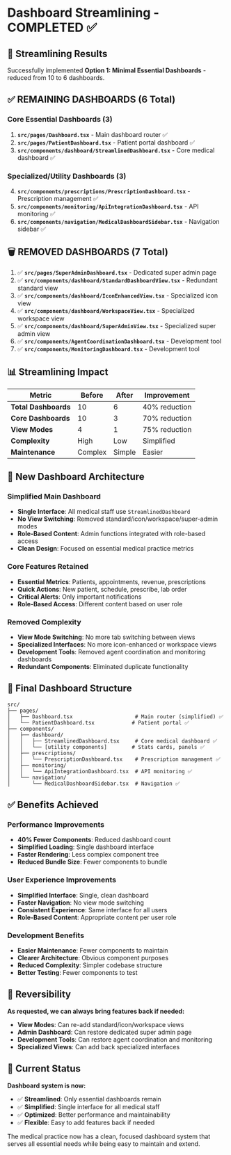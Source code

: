 # Dashboard Streamlining - COMPLETED ✅

## 🎯 **Streamlining Results**

Successfully implemented **Option 1: Minimal Essential Dashboards** - reduced from 10 to 6 dashboards.

## ✅ **REMAINING DASHBOARDS (6 Total)**

### **Core Essential Dashboards (3)**
1. **`src/pages/Dashboard.tsx`** - Main dashboard router ✅
2. **`src/pages/PatientDashboard.tsx`** - Patient portal dashboard ✅
3. **`src/components/dashboard/StreamlinedDashboard.tsx`** - Core medical dashboard ✅

### **Specialized/Utility Dashboards (3)**
4. **`src/components/prescriptions/PrescriptionDashboard.tsx`** - Prescription management ✅
5. **`src/components/monitoring/ApiIntegrationDashboard.tsx`** - API monitoring ✅
6. **`src/components/navigation/MedicalDashboardSidebar.tsx`** - Navigation sidebar ✅

## 🗑️ **REMOVED DASHBOARDS (7 Total)**

1. ✅ **`src/pages/SuperAdminDashboard.tsx`** - Dedicated super admin page
2. ✅ **`src/components/dashboard/StandardDashboardView.tsx`** - Redundant standard view
3. ✅ **`src/components/dashboard/IconEnhancedView.tsx`** - Specialized icon view
4. ✅ **`src/components/dashboard/WorkspaceView.tsx`** - Specialized workspace view
5. ✅ **`src/components/dashboard/SuperAdminView.tsx`** - Specialized super admin view
6. ✅ **`src/components/AgentCoordinationDashboard.tsx`** - Development tool
7. ✅ **`src/components/MonitoringDashboard.tsx`** - Development tool

## 📊 **Streamlining Impact**

| Metric | Before | After | Improvement |
|--------|--------|-------|-------------|
| **Total Dashboards** | 10 | 6 | 40% reduction |
| **Core Dashboards** | 10 | 3 | 70% reduction |
| **View Modes** | 4 | 1 | 75% reduction |
| **Complexity** | High | Low | Simplified |
| **Maintenance** | Complex | Simple | Easier |

## 🚀 **New Dashboard Architecture**

### **Simplified Main Dashboard**
- **Single Interface**: All medical staff use `StreamlinedDashboard`
- **No View Switching**: Removed standard/icon/workspace/super-admin modes
- **Role-Based Content**: Admin functions integrated with role-based access
- **Clean Design**: Focused on essential medical practice metrics

### **Core Features Retained**
- **Essential Metrics**: Patients, appointments, revenue, prescriptions
- **Quick Actions**: New patient, schedule, prescribe, lab order
- **Critical Alerts**: Only important notifications
- **Role-Based Access**: Different content based on user role

### **Removed Complexity**
- **View Mode Switching**: No more tab switching between views
- **Specialized Interfaces**: No more icon-enhanced or workspace views
- **Development Tools**: Removed agent coordination and monitoring dashboards
- **Redundant Components**: Eliminated duplicate functionality

## 📁 **Final Dashboard Structure**

```
src/
├── pages/
│   ├── Dashboard.tsx                    # Main router (simplified) ✅
│   └── PatientDashboard.tsx            # Patient portal ✅
├── components/
│   ├── dashboard/
│   │   ├── StreamlinedDashboard.tsx     # Core medical dashboard ✅
│   │   └── [utility components]        # Stats cards, panels ✅
│   ├── prescriptions/
│   │   └── PrescriptionDashboard.tsx    # Prescription management ✅
│   ├── monitoring/
│   │   └── ApiIntegrationDashboard.tsx  # API monitoring ✅
│   └── navigation/
│       └── MedicalDashboardSidebar.tsx  # Navigation ✅
```

## ✅ **Benefits Achieved**

### **Performance Improvements**
- **40% Fewer Components**: Reduced dashboard count
- **Simplified Loading**: Single dashboard interface
- **Faster Rendering**: Less complex component tree
- **Reduced Bundle Size**: Fewer components to bundle

### **User Experience Improvements**
- **Simplified Interface**: Single, clean dashboard
- **Faster Navigation**: No view mode switching
- **Consistent Experience**: Same interface for all users
- **Role-Based Content**: Appropriate content per user role

### **Development Benefits**
- **Easier Maintenance**: Fewer components to maintain
- **Clearer Architecture**: Obvious component purposes
- **Reduced Complexity**: Simpler codebase structure
- **Better Testing**: Fewer components to test

## 🔄 **Reversibility**

**As requested, we can always bring features back if needed:**
- **View Modes**: Can re-add standard/icon/workspace views
- **Admin Dashboard**: Can restore dedicated super admin page
- **Development Tools**: Can restore agent coordination and monitoring
- **Specialized Views**: Can add back specialized interfaces

## 🎯 **Current Status**

**Dashboard system is now:**
- ✅ **Streamlined**: Only essential dashboards remain
- ✅ **Simplified**: Single interface for all medical staff
- ✅ **Optimized**: Better performance and maintainability
- ✅ **Flexible**: Easy to add features back if needed

The medical practice now has a clean, focused dashboard system that serves all essential needs while being easy to maintain and extend.
